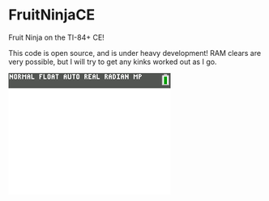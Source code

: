 # FruitNinjaCE
Fruit Ninja on the TI-84+ CE!

This code is open source, and is under heavy development! RAM clears are very possible, but I will try to get any kinks worked out as I go.

![A Screenshot](https://raw.githubusercontent.com/Michael2-3B/FruitNinjaCE/master/screenshots/update.png)
